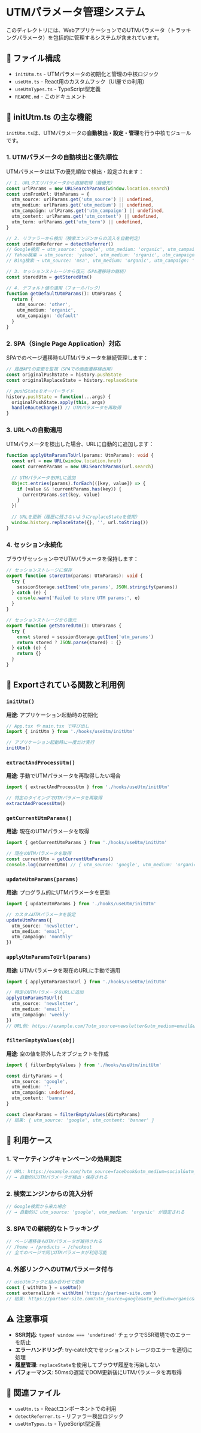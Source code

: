 # UTMパラメータ管理システム

このディレクトリには、WebアプリケーションでのUTMパラメータ（トラッキングパラメータ）を包括的に管理するシステムが含まれています。

## 📁 ファイル構成

- `initUtm.ts` - UTMパラメータの初期化と管理の中核ロジック
- `useUtm.ts` - React用のカスタムフック（UI層での利用）
- `useUtmTypes.ts` - TypeScript型定義
- `README.md` - このドキュメント

## 🚀 initUtm.ts の主な機能

`initUtm.ts`は、UTMパラメータの**自動検出・設定・管理**を行う中核モジュールです。

### 1. UTMパラメータの自動検出と優先順位

UTMパラメータは以下の優先順位で検出・設定されます：

```typescript
// 1. URLクエリパラメータから直接取得（最優先）
const urlParams = new URLSearchParams(window.location.search)
const utmFromUrl: UtmParams = {
  utm_source: urlParams.get('utm_source') || undefined,
  utm_medium: urlParams.get('utm_medium') || undefined,
  utm_campaign: urlParams.get('utm_campaign') || undefined,
  utm_content: urlParams.get('utm_content') || undefined,
  utm_term: urlParams.get('utm_term') || undefined,
}
```

```typescript
// 2. リファラーから検出（検索エンジンからの流入を自動判定）
const utmFromReferrer = detectReferrer()
// Google検索 → utm_source: 'google', utm_medium: 'organic', utm_campaign: 'search'
// Yahoo検索 → utm_source: 'yahoo', utm_medium: 'organic', utm_campaign: 'search'
// Bing検索 → utm_source: 'msa', utm_medium: 'organic', utm_campaign: 'search'
```

```typescript
// 3. セッションストレージから復元（SPA遷移時の継続）
const storedUtm = getStoredUtm()
```

```typescript
// 4. デフォルト値の適用（フォールバック）
function getDefaultUtmParams(): UtmParams {
  return {
    utm_source: 'other',
    utm_medium: 'organic',
    utm_campaign: 'default'
  }
}
```

### 2. SPA（Single Page Application）対応

SPAでのページ遷移時もUTMパラメータを継続管理します：

```typescript
// 履歴APIの変更を監視（SPAでの画面遷移検出用）
const originalPushState = history.pushState
const originalReplaceState = history.replaceState

// pushStateをオーバーライド
history.pushState = function(...args) {
  originalPushState.apply(this, args)
  handleRouteChange() // UTMパラメータを再取得
}
```

### 3. URLへの自動適用

UTMパラメータを検出した場合、URLに自動的に追加します：

```typescript
function applyUtmParamsToUrl(params: UtmParams): void {
  const url = new URL(window.location.href)
  const currentParams = new URLSearchParams(url.search)
  
  // UTMパラメータをURLに追加
  Object.entries(params).forEach(([key, value]) => {
    if (value && !currentParams.has(key)) {
      currentParams.set(key, value)
    }
  })
  
  // URLを更新（履歴に残さないようにreplaceStateを使用）
  window.history.replaceState({}, '', url.toString())
}
```

### 4. セッション永続化

ブラウザセッション中でUTMパラメータを保持します：

```typescript
// セッションストレージに保存
export function storeUtm(params: UtmParams): void {
  try {
    sessionStorage.setItem('utm_params', JSON.stringify(params))
  } catch (e) {
    console.warn('Failed to store UTM params:', e)
  }
}

// セッションストレージから復元
export function getStoredUtm(): UtmParams {
  try {
    const stored = sessionStorage.getItem('utm_params')
    return stored ? JSON.parse(stored) : {}
  } catch (e) {
    return {}
  }
}
```

## 🔧 Exportされている関数と利用例

### `initUtm()`
**用途**: アプリケーション起動時の初期化

```typescript
// App.tsx や main.tsx で呼び出し
import { initUtm } from './hooks/useUtm/initUtm'

// アプリケーション起動時に一度だけ実行
initUtm()
```

### `extractAndProcessUtm()`
**用途**: 手動でUTMパラメータを再取得したい場合

```typescript
import { extractAndProcessUtm } from './hooks/useUtm/initUtm'

// 特定のタイミングでUTMパラメータを再取得
extractAndProcessUtm()
```

### `getCurrentUtmParams()`
**用途**: 現在のUTMパラメータを取得

```typescript
import { getCurrentUtmParams } from './hooks/useUtm/initUtm'

// 現在のUTMパラメータを取得
const currentUtm = getCurrentUtmParams()
console.log(currentUtm) // { utm_source: 'google', utm_medium: 'organic', utm_campaign: 'search' }
```

### `updateUtmParams(params)`
**用途**: プログラム的にUTMパラメータを更新

```typescript
import { updateUtmParams } from './hooks/useUtm/initUtm'

// カスタムUTMパラメータを設定
updateUtmParams({
  utm_source: 'newsletter',
  utm_medium: 'email',
  utm_campaign: 'monthly'
})
```

### `applyUtmParamsToUrl(params)`
**用途**: UTMパラメータを現在のURLに手動で適用

```typescript
import { applyUtmParamsToUrl } from './hooks/useUtm/initUtm'

// 特定のUTMパラメータをURLに追加
applyUtmParamsToUrl({
  utm_source: 'newsletter',
  utm_medium: 'email',
  utm_campaign: 'weekly'
})
// URL例: https://example.com/?utm_source=newsletter&utm_medium=email&utm_campaign=weekly
```

### `filterEmptyValues(obj)`
**用途**: 空の値を除外したオブジェクトを作成

```typescript
import { filterEmptyValues } from './hooks/useUtm/initUtm'

const dirtyParams = {
  utm_source: 'google',
  utm_medium: '',
  utm_campaign: undefined,
  utm_content: 'banner'
}

const cleanParams = filterEmptyValues(dirtyParams)
// 結果: { utm_source: 'google', utm_content: 'banner' }
```

## 🎯 利用ケース

### 1. マーケティングキャンペーンの効果測定
```typescript
// URL: https://example.com/?utm_source=facebook&utm_medium=social&utm_campaign=summer2024
// → 自動的にUTMパラメータが検出・保存される
```

### 2. 検索エンジンからの流入分析
```typescript
// Google検索から来た場合
// → 自動的に utm_source: 'google', utm_medium: 'organic' が設定される
```

### 3. SPAでの継続的なトラッキング
```typescript
// ページ遷移後もUTMパラメータが維持される
// /home → /products → /checkout
// 全てのページで同じUTMパラメータが利用可能
```

### 4. 外部リンクへのUTMパラメータ付与
```typescript
// useUtmフックと組み合わせて使用
const { withUtm } = useUtm()
const externalLink = withUtm('https://partner-site.com')
// 結果: https://partner-site.com?utm_source=google&utm_medium=organic&utm_campaign=search
```

## ⚠️ 注意事項

- **SSR対応**: `typeof window === 'undefined'` チェックでSSR環境でのエラーを防止
- **エラーハンドリング**: try-catch文でセッションストレージのエラーを適切に処理
- **履歴管理**: `replaceState`を使用してブラウザ履歴を汚染しない
- **パフォーマンス**: 50msの遅延でDOM更新後にUTMパラメータを再取得

## 🔗 関連ファイル

- `useUtm.ts` - Reactコンポーネントでの利用
- `detectReferrer.ts` - リファラー検出ロジック
- `useUtmTypes.ts` - TypeScript型定義
